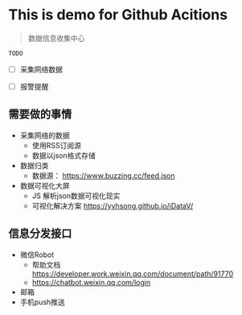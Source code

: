 # This is demo for Github Acitions


> 数据信息收集中心

`TODO`

- [ ] 采集网络数据
- [ ] 报警提醒


## 需要做的事情

* 采集网络的数据
  * 使用RSS订阅源
  * 数据以json格式存储
* 数据归类
  * 数据源： https://www.buzzing.cc/feed.json
* 数据可视化大屏
  * JS 解析json数据可视化现实
  * 可视化解决方案 https://yyhsong.github.io/iDataV/



## 信息分发接口

* 微信Robot 
  * 帮助文档 https://developer.work.weixin.qq.com/document/path/91770
  * https://chatbot.weixin.qq.com/login
* 邮箱
* 手机push推送

